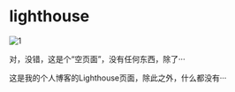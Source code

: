 # lighthouse

![1](https://s1.imagehub.cc/images/2024/08/19/dc8da366545f0f9ccc2fb1f666dad48f.png)

对，没错，这是个“空页面”，没有任何东西，除了···

这是我的个人博客的Lighthouse页面，除此之外，什么都没有···
